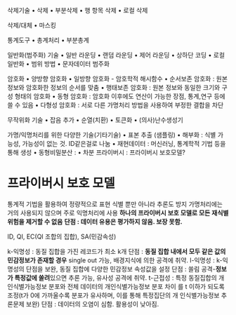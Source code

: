 삭제기술
	• 삭제
	• 부분삭제
	• 행 항목 삭제
	• 로컬 삭제

삭제/대체
	• 마스킹

통계도구
	• 총계처리
	• 부분총계

일반화(범주화) 기술
	• 일반 라운딩
	• 랜덤 라운딩
	• 제어 라운딩
	• 상하단 코딩
	• 로컬 일반화
	• 범위 방법
	• 문자데이터 범주화

암호화
	• 양방향 암호화
	• 일방향 암호화 - 암호학적 해시함수
	• 순서보존 암호화 : 원본 정보와 암호화한 정보의 순서를 맞춤
	• 행태보존 암호화 : 원본 정보와 동일한 크기와 구성 형태의 암호화
	• 동형 암호화 : 암호화 이후에도 연산이 가능한 장점, 통계,연구 등에 쓸 수 있음
	• 다형성 암호화 : 서로 다른 가명처리 방법을 사용하여 부정한 결합을 차단 

무작위화 기술
	• 잡음 추가
	• 순열(치환)
	• 토큰화
	• (의사)난수생성기

가명/익명처리를 위한 다양한 기술(기타기술) 
	• 표본 추출 (샘플링) 
	• 해부화 : 식별 가능성, 가능성이 없는 것. ID같은걸로 나눔
	• 재현데이터 : 머신러닝, 통계학적 기법 등을 통해 생성 
	• 동형비밀분산 : 
	• 차분 프라이버시 : 프라이버시 보호모델? 

# 프라이버시 보호 모델
통계적 기법을 활용하여 정량적으로 표현
식별 뿐만 아니라 추론도 방지
가명처리에는 거의 사용되지 않으며 주로 익명처리에 사용 
**하나의 프라이버시 보호 모델로 모든 재식별 위험을 제거할 수 없음**
**단점 : 데이터 유용은 평가하지 않음. 보장 못함.**

ID, QI, EC(QI 조합의 집합), SA(민감속성)

k-익명성 : 동질 집합을 가진 레코드가 최소 k개 
	단점 : **동질 집합 내에서 모두 같은 값의 민감정보가 존재할 경우** single out 가능, 
	배경지식에 의한 공격에 취약. 
l-익명성 : k-익명성의 단점을 보완, 동질 집합에 다양한 민감정보 속성값을 설정
	단점 : 쏠림 공격-**정보가 특정값에 쏠려**있으면 추론 가능, 유사성 공격에 취약. 
t-근접성 : 특정 동질집합의 개인식별가능정보 분포와 전체 데이터의 개인식별가능정보 분포 차이 를 t 이하가 되도록 조정(t가 0에 가까울수록 분포가 유사하며, 이를 통해 특정집단의 개 인식별가능정보 추론문제 보완)
	단점 : 데이터의 오염이 심함. 활용성이 낮아짐. 